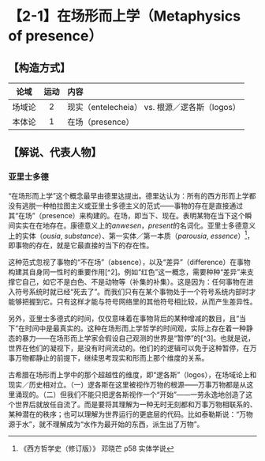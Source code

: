 # 【2-1】在场形而上学（Metaphysics of presence）

## 【构造方式】
|  论域  | 运动 | 内容                                          |
| :----: | :--: | :-------------------------------------------- |
| 场域论 |  2   | 现实（entelecheia） vs. 根源／逻各斯（logos） |
| 本体论 |  1   | 在场（presence）                              |

## 【解说、代表人物】

### 亚里士多德

“在场形而上学”这个概念最早由德里达提出。德里达认为：所有的西方形而上学都没有逃脱一种柏拉图主义或亚里士多德主义的范式——事物的存在是直接通过其“在场”（presence）来构建的。在场，即当下、现在。表明某物在当下这个瞬间实实在在地存在。康德意义上的*anwesen*，*present*的名词化。亚里士多德意义上的实体（*ousia*, *substance*）、第一实体／第一本质（*parousia*, *essence*）[^1]，即事物的存在，就是它最直接的当下的存在性。

这种范式忽视了事物的“不在场”（absence），以及“差异”（difference）在事物构建其自身同一性时的重要作用[^2]。例如“红色”这一概念，需要种种“差异”来支撑它自己，如它不是白色、不是动物等（补集的补集）。这是因为：任何事物在进入符号系统时就已经“死去了”。而我们只有在某个事物处于一个符号系统内部时才能够把握到它。只有这样才能与符号网络里的其他符号相比较，从而产生差异性。

另外，亚里士多德式的时间，仅仅意味着在事物背后的某种增减的数目，且“当下”在时间中是最真实的。这种在场形而上学哲学的时间观，实际上存在着一种静态的暴力——在场形而上学家会假设自己观测的世界是“暂停”的[^3]。也就是说，世界在他们的凝视下，是没有时间流动的。他们的的逻辑可以免于这种暂停，在万事万物都静止的前提下，继续思考现实和形而上那个维度的关系。

古希腊在场形而上学中的那个超越性的维度，即“逻各斯”（logos），在场域论上和现实／历史相对立。（一）逻各斯在这里被视作万物的根源——万事万物都是从这里涌现的。（二）但我们不能只把逻各斯视作一个“开始”——一劳永逸地创造了这个世界后就放任自流了。而是要将其理解为一种无时无刻都和万事万物相联系的、某种潜在的秩序；也可以理解为世界运行的更底层的代码。比如泰勒斯说：“万物源于水”，就不理解成为“水作为最开始的东西，派生出了万物”。

[^1]: 《西方哲学史（修订版）》 邓晓芒 p58 实体学说